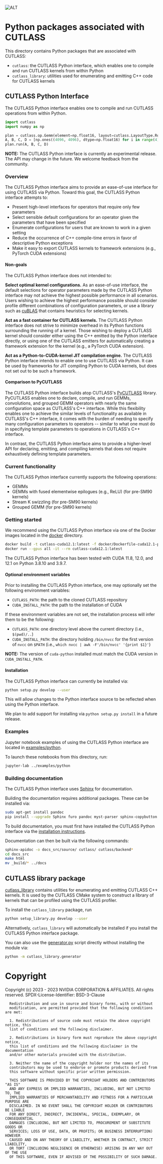 ![ALT](/media/images/gemm-hierarchy-with-epilogue-no-labels.png "Complete CUDA GEMM decomposition")

# Python packages associated with CUTLASS
This directory contains Python packages that are associated with CUTLASS:

* `cutlass`: the CUTLASS Python interface, which enables one to compile and run CUTLASS kernels from within Python
* `cutlass_library`: utilities used for enumerating and emitting C++ code for CUTLASS kernels

## CUTLASS Python Interface
The CUTLASS Python interface enables one to compile and run CUTLASS operations from within Python.

```python
import cutlass
import numpy as np

plan = cutlass.op.Gemm(element=np.float16, layout=cutlass.LayoutType.RowMajor)
A, B, C, D = [np.ones((4096, 4096), dtype=np.float16) for i in range(4)]
plan.run(A, B, C, D)
```

**NOTE:** The CUTLASS Python interface is currently an experimental release. The API may change in the future.
We welcome feedback from the community.

### Overview
The CUTLASS Python interface aims to provide an ease-of-use interface for using CUTLASS via Python. Toward this goal,
the CUTLASS Python interface attempts to:

* Present high-level interfaces for operators that require only few parameters
* Select sensible default configurations for an operator given the parameters that have been specified
* Enumerate configurations for users that are known to work in a given setting
* Reduce the occurrence of C++ compile-time errors in favor of descriptive Python exceptions
* Make it easy to export CUTLASS kernels to framework extensions (e.g., PyTorch CUDA extensions)

#### Non-goals
The CUTLASS Python interface does not intended to:

**Select optimal kernel configurations.**
As an ease-of-use interface, the default selections for operator parameters made by the CUTLASS Python interface may
not achieve the highest possible performance in all scenarios. Users wishing to achieve the highest performance possible
should consider profile different combinations of configuration parameters, or use a library such as [cuBLAS](https://developer.nvidia.com/cublas)
that contains heuristics for selecting kernels.

**Act as a fast container for CUTLASS kernels.**
The CUTLASS Python interface does not strive to minimize overhead in its Python functions surrounding the running of a kernel.
Those wishing to deploy a CUTLASS kernel should consider either using the C++ emitted by the Python interface directly, or using
one of the CUTLASS emitters for automatically creating a framework extension for the kernel (e.g., a PyTorch CUDA extension).

**Act as a Python-to-CUDA-kernel JIT compilation engine.**
The CUTLASS Python interface intends to enable one to use CUTLASS via Python. It can be used by frameworks for JIT compiling
Python to CUDA kernels, but does not set out to be such a framework.

#### Comparison to PyCUTLASS
The CUTLASS Python interface builds atop CUTLASS's [PyCUTLASS](https://github.com/NVIDIA/cutlass/tree/v3.0.0/tools/library/scripts/pycutlass) library. PyCUTLASS enables
one to declare, compile, and run GEMMs, convolutions, and grouped GEMM operators with nearly the same configuration
space as CUTLASS's C++ interface. While this flexibility enables one to achieve the similar levels of functionality
as available in CUTLASS's C++ interface, it comes with the burden of needing to specify many configuration parameters
to operators -- similar to what one must do in specifying template parameters to operations in CUTLASS's C++ interface.

In contrast, the CUTLASS Python interface aims to provide a higher-level API for declaring, emitting, and compiling
kernels that does not require exhaustively defining template parameters.

### Current functionality
The CUTLASS Python interface currently supports the following operations:
* GEMMs
* GEMMs with fused elementwise epilogues (e.g., ReLU) (for pre-SM90 kernels)
* Stream K swizzling (for pre-SM90 kernels)
* Grouped GEMM (for pre-SM90 kernels)

### Getting started
We recommend using the CUTLASS Python interface via one of the Docker images located in the [docker](/python/docker) directory.

```bash
docker build -t cutlass-cuda12.1:latest -f docker/Dockerfile-cuda12.1-pytorch .
docker run --gpus all -it --rm cutlass-cuda12.1:latest
```

The CUTLASS Python interface has been tested with CUDA 11.8, 12.0, and 12.1 on Python 3.8.10 and 3.9.7.

#### Optional environment variables
Prior to installing the CUTLASS Python interface, one may optionally set the following environment variables:
* `CUTLASS_PATH`: the path to the cloned CUTLASS repository
* `CUDA_INSTALL_PATH`: the path to the installation of CUDA

If these environment variables are not set, the installation process will infer them to be the following:
* `CUTLASS_PATH`: one directory level above the current directory (i.e., `$(pwd)/..`)
* `CUDA_INSTALL_PATH`: the directory holding `/bin/nvcc` for the first version of `nvcc` on `$PATH` (i.e., `which nvcc | awk -F'/bin/nvcc' '{print $1}'`)

**NOTE:** The version of `cuda-python` installed must match the CUDA version in `CUDA_INSTALL_PATH`.

#### Installation
The CUTLASS Python interface can currently be installed via:
```bash
python setup.py develop --user
```
This will allow changes to the Python interface source to be reflected when using the Python interface.

We plan to add support for installing via `python setup.py install` in a future release.

### Examples
Jupyter notebook examples of using the CUTLASS Python interface are located in [examples/python](/examples/python).

To launch these notebooks from this directory, run:
```bash
jupyter-lab ../examples/python
```

### Building documentation
The CUTLASS Python interface uses [Sphinx](https://www.sphinx-doc.org/en/master/) for documentation.

Building the documentation requires additional packages. These can be installed via:
```bash
sudo apt-get install pandoc
pip install --upgrade Sphinx furo pandoc myst-parser sphinx-copybutton nbsphinx nbsphinx-link sphinx-inline-tabs
```

To build documentation, you must first have installed the CUTLASS Python interface via the
[installation instructions](#installation).

Documentation can then be built via the following commands:
```bash
sphinx-apidoc -o docs_src/source/ cutlass/ cutlass/backend*
cd docs_src
make html
mv _build/* ../docs
```

## CUTLASS library package
[cutlass_library](/python/cutlass_library) contains utilities for enumerating and emitting CUTLASS C++ kernels.
It is used by the CUTLASS CMake system to construct a library of kernels that can be profiled using the CUTLASS profiler.

To install the `cutlass_library` package, run
```bash
python setup_library.py develop --user
```

Alternatively, `cutlass_library` will automatically be installed if you install the CUTLASS Python interface package.

You can also use the [generator.py](/python/cutlass_library/generator.py) script directly without installing the module via:
```bash
python -m cutlass_library.generator
```

# Copyright

Copyright (c) 2023 - 2023 NVIDIA CORPORATION & AFFILIATES. All rights reserved.
SPDX-License-Identifier: BSD-3-Clause

```
  Redistribution and use in source and binary forms, with or without
  modification, are permitted provided that the following conditions are met:

  1. Redistributions of source code must retain the above copyright notice, this
  list of conditions and the following disclaimer.

  2. Redistributions in binary form must reproduce the above copyright notice,
  this list of conditions and the following disclaimer in the documentation
  and/or other materials provided with the distribution.

  3. Neither the name of the copyright holder nor the names of its
  contributors may be used to endorse or promote products derived from
  this software without specific prior written permission.

  THIS SOFTWARE IS PROVIDED BY THE COPYRIGHT HOLDERS AND CONTRIBUTORS "AS IS"
  AND ANY EXPRESS OR IMPLIED WARRANTIES, INCLUDING, BUT NOT LIMITED TO, THE
  IMPLIED WARRANTIES OF MERCHANTABILITY AND FITNESS FOR A PARTICULAR PURPOSE ARE
  DISCLAIMED. IN NO EVENT SHALL THE COPYRIGHT HOLDER OR CONTRIBUTORS BE LIABLE
  FOR ANY DIRECT, INDIRECT, INCIDENTAL, SPECIAL, EXEMPLARY, OR CONSEQUENTIAL
  DAMAGES (INCLUDING, BUT NOT LIMITED TO, PROCUREMENT OF SUBSTITUTE GOODS OR
  SERVICES; LOSS OF USE, DATA, OR PROFITS; OR BUSINESS INTERRUPTION) HOWEVER
  CAUSED AND ON ANY THEORY OF LIABILITY, WHETHER IN CONTRACT, STRICT LIABILITY,
  OR TORT (INCLUDING NEGLIGENCE OR OTHERWISE) ARISING IN ANY WAY OUT OF THE USE
  OF THIS SOFTWARE, EVEN IF ADVISED OF THE POSSIBILITY OF SUCH DAMAGE.
```
